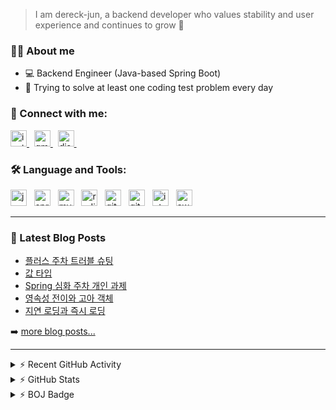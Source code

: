 > I am dereck-jun, a backend developer who values stability and user experience and continues to grow 🌱

### 🙋‍♂️ About me

- ‍💻 Backend Engineer (Java-based Spring Boot)
- 💪 Trying to solve at least one coding test problem every day


### 🤝 Connect with me:

<a href="https://www.instagram.com/dereck_yjun/" target="_blank">
    <img width="26" height="26" alt="instagram-icon" src="https://github.com/user-attachments/assets/2fc8adc5-b37f-4d4f-815f-97473f540526"/>
</a>&nbsp;

<a href="mailto:dereckjun2173@gmail.com" target="_blank">
    <img width="26" height="26" alt="gmail-icon" src="https://github.com/user-attachments/assets/b796ebc5-5ed8-423f-8dfe-d26a12ab0fa0"/>
</a>&nbsp;

<a href="https://discord.com/users/dereck_2173" target="_blank">
    <img width="26" height="26" alt="discord-icon" src="https://github.com/user-attachments/assets/005298ae-9c12-4e66-b69a-4d483e599708"/>
</a>&nbsp;

<br/>

### 🛠️ Language and Tools:

<img width="26" height="26" alt="java-icon" src="https://github.com/user-attachments/assets/adb795f5-6a0f-47ac-8484-ac366742db75"/> &nbsp;
<img width="26" height="26" alt="springBoot-icon" src="https://github.com/user-attachments/assets/e46d0be6-dbd3-4ce3-a49f-b991d506180a"/> &nbsp;
<img width="26" height="26" alt="mysql-icon" src="https://github.com/user-attachments/assets/02f25096-2c5c-479c-90b3-d9e56bfbe6f3"/> &nbsp;
<img width="26" height="26" alt="redis-icon" src="https://github.com/user-attachments/assets/54e7e6d3-1906-4faf-b3b0-da18cd9df9d0"/> &nbsp;
<img width="26" height="26" alt="git-icon" src="https://github.com/user-attachments/assets/c4b51494-5a11-4e02-9fb6-c825ba9c79e0"/> &nbsp;
<img width="26" height="26" alt="github-icon" src="https://github.com/user-attachments/assets/752a9f7b-457f-4224-bfc3-7cef82b0b9dc"/> &nbsp;
<img width="26" height="26" alt="intelliJIdea-icon" src="https://github.com/user-attachments/assets/78e5175c-f9de-4da6-99bc-1ce0a7ae77e2"/> &nbsp;
<img width="26" height="26" alt="aws-icon" src="https://github.com/user-attachments/assets/3b38108f-8f45-4e1e-9805-6bafa1819063"/> &nbsp;

<hr />


### 📕 Latest Blog Posts

<!-- BLOG-POST-LIST:START -->
- [플러스 주차 트러블 슈팅](https://velog.io/@dereck-jun/%ED%94%8C%EB%9F%AC%EC%8A%A4-%EC%A3%BC%EC%B0%A8-%ED%8A%B8%EB%9F%AC%EB%B8%94-%EC%8A%88%ED%8C%85)
- [값 타입](https://velog.io/@dereck-jun/%EA%B0%92-%ED%83%80%EC%9E%85)
- [Spring 심화 주차 개인 과제](https://velog.io/@dereck-jun/Spring-%EC%8B%AC%ED%99%94-%EC%A3%BC%EC%B0%A8-%EA%B0%9C%EC%9D%B8-%EA%B3%BC%EC%A0%9C)
- [영속성 전이와 고아 객체](https://velog.io/@dereck-jun/%EC%98%81%EC%86%8D%EC%84%B1-%EC%A0%84%EC%9D%B4%EC%99%80-%EA%B3%A0%EC%95%84-%EA%B0%9D%EC%B2%B4)
- [지연 로딩과 즉시 로딩](https://velog.io/@dereck-jun/%EC%A7%80%EC%97%B0-%EB%A1%9C%EB%94%A9%EA%B3%BC-%EC%A6%89%EC%8B%9C-%EB%A1%9C%EB%94%A9)
<!-- BLOG-POST-LIST:END -->

➡️ <a href="https://velog.io/@dereck-jun/posts">more blog posts...</a>

<hr />

<details> 
  <summary>⚡️ Recent GitHub Activity</summary>

 <!--START_SECTION:activity-->
1. 🎉 Merged PR [#2](https://github.com/dereck-jun/loan-assessment/pull/2) in [dereck-jun/loan-assessment](https://github.com/dereck-jun/loan-assessment)
2. 💪 Opened PR [#2](https://github.com/dereck-jun/loan-assessment/pull/2) in [dereck-jun/loan-assessment](https://github.com/dereck-jun/loan-assessment)
3. 🎉 Merged PR [#1](https://github.com/dereck-jun/loan-assessment/pull/1) in [dereck-jun/loan-assessment](https://github.com/dereck-jun/loan-assessment)
4. 💪 Opened PR [#1](https://github.com/dereck-jun/loan-assessment/pull/1) in [dereck-jun/loan-assessment](https://github.com/dereck-jun/loan-assessment)
5. 🎉 Merged PR [#8](https://github.com/dereck-jun/p2p-loan-assessment/pull/8) in [dereck-jun/p2p-loan-assessment](https://github.com/dereck-jun/p2p-loan-assessment)
  <!--END_SECTION:activity-->
</details>

<details> 
  <summary>⚡️ GitHub Stats</summary>
  <img alt="dereck-jun's GitHub stats" src="https://github-readme-stats.vercel.app/api?username=dereck-jun&hide=stars,issues&show=reviews&show_icons=true&theme=ambient_gradient"/>
</details>

<details> 
  <summary>⚡️ BOJ Badge</summary>
  <img alt="dereckjun2173-boj-badge" src="http://mazassumnida.wtf/api/v2/generate_badge?boj=dereck2173" />
</details>






